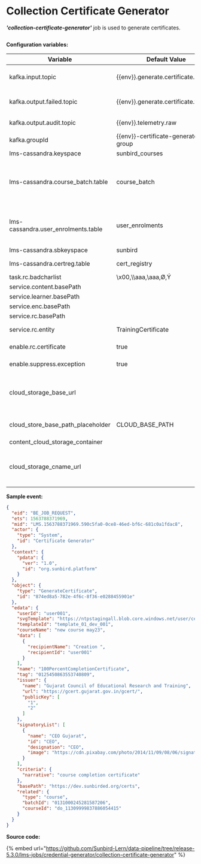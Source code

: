 # Collection Certificate Generator

_**'collection-certificate-generator'**_ job is used to generate certificates.

<div data-full-width="true">

<figure><img src="../../../../.gitbook/assets/Cert Generator.drawio.png" alt=""><figcaption></figcaption></figure>

</div>

**Configuration variables:**

<table><thead><tr><th width="246">Variable</th><th>Default Value</th><th>Purpose</th></tr></thead><tbody><tr><td>kafka.input.topic</td><td>{{env}}.generate.certificate.request</td><td>Kafka topic from which messages/events are read to be processed.</td></tr><tr><td>kafka.output.failed.topic</td><td>{{env}}.generate.certificate.failed</td><td>Kafka topic to which message is written when an exception occurs while processing an event.</td></tr><tr><td>kafka.output.audit.topic</td><td>{{env}}.telemetry.raw</td><td>Kakfa topic to which and audit message is written to.</td></tr><tr><td>kafka.groupId</td><td>{{env}}-certificate-generator-group</td><td>Kafka input topic group Id</td></tr><tr><td>lms-cassandra.keyspace</td><td>sunbird_courses</td><td>Cassandra keyspace name</td></tr><tr><td>lms-cassandra.course_batch.table</td><td>course_batch</td><td>Cassandra table used to store batch details of a collection. Batch status, start date , end date , batch enrolment end date, enrolment type (open/invite-only), certificate templates etc are stored in this table.</td></tr><tr><td>lms-cassandra.user_enrolments.table</td><td>user_enrolments</td><td>Cassandra table used to store user enrolment data in a collection of a particular batch. This also holds the consumption progress, enrolment status and issued certificate details</td></tr><tr><td>lms-cassandra.sbkeyspace</td><td>sunbird</td><td>Sunbird Keyspace</td></tr><tr><td>lms-cassandra.certreg.table</td><td>cert_registry</td><td>Cassandra table used to store user certificates (old format)</td></tr><tr><td>task.rc.badcharlist</td><td>\x00,\\aaa,\aaa,Ø,Ý</td><td></td></tr><tr><td>service.content.basePath</td><td></td><td>Content service URL</td></tr><tr><td>service.learner.basePath</td><td></td><td>User-Org service URL</td></tr><tr><td>service.enc.basePath</td><td></td><td>Encryption service base path</td></tr><tr><td>service.rc.basePath</td><td></td><td>Sunbird RC base path</td></tr><tr><td>service.rc.entity</td><td>TrainingCertificate</td><td>variable used to specify sunbird RC API endpoint for certificate</td></tr><tr><td>enable.rc.certificate</td><td>true</td><td>variable used to enable RC certificate generation</td></tr><tr><td>enable.suppress.exception</td><td>true</td><td>Variable used to suppress exception if the signatory list is empty</td></tr><tr><td>cloud_storage_base_url</td><td></td><td>variable to identify the cloud storage base url. Used to replace the base url with variable mentioned in cloud_store_base_path_placeholder while storing to databases</td></tr><tr><td>cloud_store_base_path_placeholder</td><td>CLOUD_BASE_PATH</td><td>relative variable used to replace cloud storage base urls and stored in database</td></tr><tr><td>content_cloud_storage_container</td><td></td><td>cloud storage container name</td></tr><tr><td>cloud_storage_cname_url</td><td></td><td>variable used to replace 'cloud_store_base_path_placeholder' value with cname or cloud storage url while reading data from database.</td></tr></tbody></table>

**Sample event:**

```json
{
  "eid": "BE_JOB_REQUEST",
  "ets": 1563788371969,
  "mid": "LMS.1563788371969.590c5fa0-0ce8-46ed-bf6c-681c0a1fdac8",
  "actor": {
    "type": "System",
    "id": "Certificate Generator"
  },
  "context": {
    "pdata": {
      "ver": "1.0",
      "id": "org.sunbird.platform"
    }
  },
  "object": {
    "type": "GenerateCertificate",
    "id": "874ed8a5-782e-4f6c-8f36-e0288455901e"
  },
  "edata": {
    "userId": "user001",
    "svgTemplate": "https://ntpstagingall.blob.core.windows.net/user/cert/File-01311849840255795242.svg",
    "templateId": "template_01_dev_001",
    "courseName": "new course may23",
    "data": [
      {
        "recipientName": "Creation ",
        "recipientId": "user001"
      }
    ],
    "name": "100PercentCompletionCertificate",
    "tag": "0125450863553740809",
    "issuer": {
      "name": "Gujarat Council of Educational Research and Training",
      "url": "https://gcert.gujarat.gov.in/gcert/",
      "publicKey": [
        "1",
        "2"
      ]
    },
    "signatoryList": [
      {
        "name": "CEO Gujarat",
        "id": "CEO",
        "designation": "CEO",
        "image": "https://cdn.pixabay.com/photo/2014/11/09/08/06/signature-523237__340.jpg"
      }
    ],
    "criteria": {
      "narrative": "course completion certificate"
    },
    "basePath": "https://dev.sunbirded.org/certs",
    "related": {
      "type": "course",
      "batchId": "0131000245281587206",
      "courseId": "do_11309999837886054415"
    }
  }
}
```

**Source code:**

{% embed url="https://github.com/Sunbird-Lern/data-pipeline/tree/release-5.3.0/lms-jobs/credential-generator/collection-certificate-generator" %}
